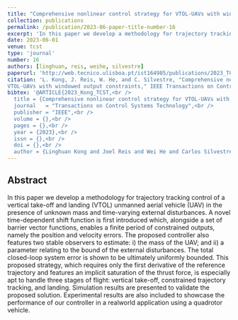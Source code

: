 ```yaml
---
title: "Comprehensive nonlinear control strategy for VTOL-UAVs with windowed output constraints"
collection: publications
permalink: /publication/2023-06-paper-title-number-16
excerpt: 'In this paper we develop a methodology for trajectory tracking control of a vertical take-off and landing unmanned aerial vehicle in the presence of unknown mass and time-varying external disturbances.'
date: 2023-06-01
venue: tcst
type: 'journal'
number: 16
authors: [linghuan, reis, weihe, silvestre]
paperurl: 'http://web.tecnico.ulisboa.pt/ist164985/publications/2023_TCST_Comprehensive_nonlinear_control_strategy_for_VTOL_UAVs_with_windowed_output_constraints.pdf'
citation: 'L. Kong, J. Reis, W. He, and C. Silvestre, "Comprehensive nonlinear control strategy for
VTOL-UAVs with windowed output constraints," IEEE Transactions on Control Systems Technology, 2023. (in press)'
bibtex: '@ARTICLE{2023_Kong_TCST,<br />
  title = {Comprehensive nonlinear control strategy for VTOL-UAVs with windowed output constraints},<br />
  journal   = "Transactions on Control Systems Technology",<br />
  publisher = "IEEE",<br />
  volume = {},<br />
  pages = {},<br />
  year = {2023},<br />
  issn = {},<br />
  doi = {},<br />
  author = {Linghuan Kong and Joel Reis and Wei He and Carlos Silvestre}'
---
```

**Abstract**
---
In this paper we develop a methodology for trajectory tracking control of a vertical take-off and landing (VTOL) unmanned aerial vehicle (UAV) in the presence of unknown mass and time-varying external disturbances.
A novel time-dependent shift function is first introduced which, alongside a set of barrier vector functions, enables a finite period of constrained outputs, namely the position and velocity errors.
The proposed controller also features two stable observers to estimate: i) the mass of the UAV; and ii) a parameter relating to the bound of the external disturbances.
The total closed-loop system error is shown to be ultimately uniformly bounded.
This proposed strategy, which requires only the first derivative of the reference trajectory and features an implicit saturation of the thrust force, is especially apt to handle three stages of flight: vertical take-off, constrained trajectory tracking, and landing.
Simulation results are presented to validate the proposed solution.
Experimental results are also included to showcase the performance of our controller in a realworld application using a quadrotor vehicle.